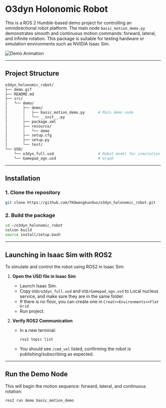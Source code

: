 # O3dyn Holonomic Robot

This is a ROS 2 Humble-based demo project for controlling an omnidirectional robot platform. The main node `basic_motion_demo.py` demonstrates smooth and continuous motion commands: forward, lateral, and infinite rotation. This package is suitable for testing hardware or simulation environments such as NVIDIA Isaac Sim.

![Demo Animation](demo.gif)

---

## Project Structure

```bash
o3dyn_holonomic_robot/
├── demo.gif
├── README.md
├── src/
│   └── demo/
│       ├── demo/
│       │   ├── basic_motion_demo.py      # Main demo node
│       │   └── __init__.py
│       ├── package.xml
│       ├── resource/
│       │   └── demo
│       ├── setup.cfg
│       ├── setup.py
│       └── test/
└── USD/
    └── o3dyn_full.usd                    # Robot model for simulation
    └── Gamepad_ogn.usd                   # Graph
```

---

## Installation

### 1. Clone the repository

```bash
git clone https://github.com/TKUwengkunduo/o3dyn_holonomic_robot.git
```

### 2. Build the package

```bash
cd ~/o3dyn_holonomic_robot
colcon build
source install/setup.bash
```

---

## Launching in Isaac Sim with ROS2

To simulate and control the robot using ROS2 in Isaac Sim:

1. **Open the USD file in Isaac Sim**
   - Launch Isaac Sim.
   - Copy `USD/o3dyn_full.usd` and `USD/Gamepad_ogn.usd` to Local nucleus service, and make sure they are in the same folder. 
   - If there is no floor, you can create one in `Creat>>Environments>>Flat Grid`
   - Run project.

2. **Verify ROS2 Communication**
   - In a new terminal:

     ```bash
     ros2 topic list
     ```

   - You should see `/cmd_vel` listed, confirming the robot is publishing/subscribing as expected.

---

## Run the Demo Node

This will begin the motion sequence: forward, lateral, and continuous rotation:

```bash
ros2 run demo basic_motion_demo
```
